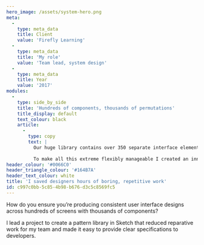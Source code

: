 ```yaml
---
hero_image: /assets/system-hero.png
meta:
  -
    type: meta_data
    title: Client
    value: 'Firefly Learning'
  -
    type: meta_data
    title: 'My role'
    value: 'Team lead, system design'
  -
    type: meta_data
    title: Year
    value: '2017'
modules:
  -
    type: side_by_side
    title: 'Hundreds of components, thousands of permutations'
    title_display: default
    text_colour: black
    article:
      -
        type: copy
        text: |
          Our huge library contains over 350 separate interface elements across our 4 themes, each with their own set of multi-variant overrides; meaning there's 1000s of possible elements that can be used in any design.
          
          To make all this extreme flexibly manageable I created an innovative `constructions`, `parts` and `patterns` structure that allows for easy discoverability of components. This structure also ensures that each component is equally as easy to use and understand.
header_colour: '#0066C0'
header_triangle_colour: '#164B7A'
header_text_colour: white
title: 'I saved designers hours of boring, repetitive work'
id: c997c0bb-5c85-4b98-b676-d3c5c8569fc5
---
```

How do you ensure you’re producing consistent user interface designs across hundreds of screens with thousands of components?

I lead a project to create a pattern library in Sketch that reduced reparative work for my team and made it easy to provide clear specifications to developers.